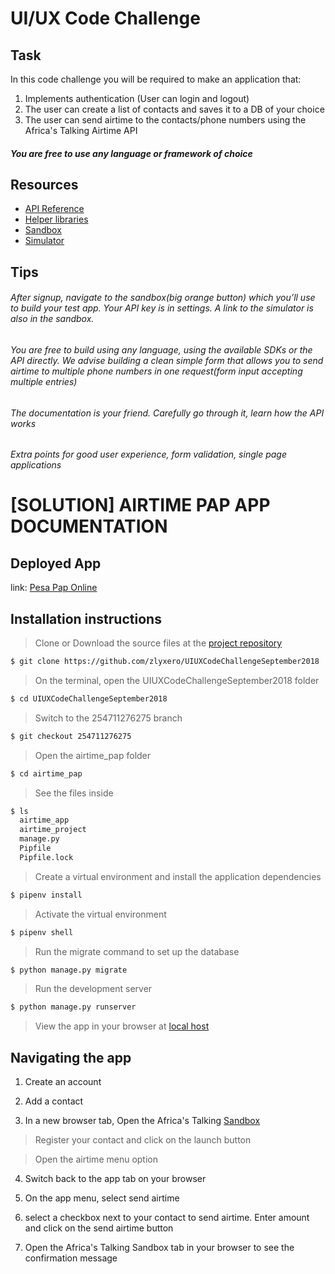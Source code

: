 # UI/UX Code Challenge

## Task
In this code challenge you will be required to make an application that:
1. Implements authentication (User can login and logout)
2. The user can create a list of contacts and saves it to a DB of your choice
3. The user can send airtime to the contacts/phone numbers using the Africa's Talking Airtime API

##### You are free to use any language or framework of choice

## Resources
- [API Reference](http://docs.africastalking.com/)
- [Helper libraries](https://github.com/AfricasTalkingLtd)
- [Sandbox](https://account.africastalking.com/apps/sandbox)
- [Simulator](https://simulator.africastalking.com:1517/)


## Tips
###### After signup, navigate to the sandbox(big orange button) which you’ll use to build your test app. Your API key is in settings. A link to the simulator is also in the sandbox.
###### You are free to build using any language, using the available SDKs or the API directly. We advise building a clean simple form that allows you to send airtime to multiple phone numbers in one request(form input accepting multiple entries)
###### The documentation is your friend. Carefully go through it, learn how the API works
###### Extra points for good user experience, form validation, single page applications




# [SOLUTION] AIRTIME PAP APP DOCUMENTATION

## Deployed App

link: [Pesa Pap Online](http://airtimeapp.herokuapp.com/)

## Installation instructions 

> Clone or Download the source files at the [project repository](https://github.com/zlyxero/UIUXCodeChallengeSeptember2018)

```sh 
$ git clone https://github.com/zlyxero/UIUXCodeChallengeSeptember2018
```

> On the terminal, open the UIUXCodeChallengeSeptember2018 folder

```sh 
$ cd UIUXCodeChallengeSeptember2018
```

> Switch to the 254711276275 branch

```sh 
$ git checkout 254711276275
```

> Open the airtime_pap folder

```sh 
$ cd airtime_pap 
```

> See the files inside 

```sh 
$ ls
  airtime_app  
  airtime_project  
  manage.py  
  Pipfile  
  Pipfile.lock
```

> Create a virtual environment and install the application dependencies

```sh 
$ pipenv install
```

> Activate the virtual environment

```sh 
$ pipenv shell
```

> Run the migrate command to set up the database

```sh 
$ python manage.py migrate
```

> Run the development server

```sh 
$ python manage.py runserver
```

> View the app in your browser at [local host](http://127.0.0.1:8000/)


## Navigating the app

1. Create an account

2. Add a contact

3. In a new browser tab, Open the Africa's Talking [Sandbox](https://account.africastalking.com/apps/sandbox)

 > Register your contact and click on the launch button

 > Open the airtime menu option 

4. Switch back to the app tab on your browser

5. On the app menu, select send airtime

6. select a checkbox next to your contact to send airtime. Enter amount and click on the send
   airtime button

7. Open the Africa's Talking Sandbox tab in your browser to see the confirmation message




